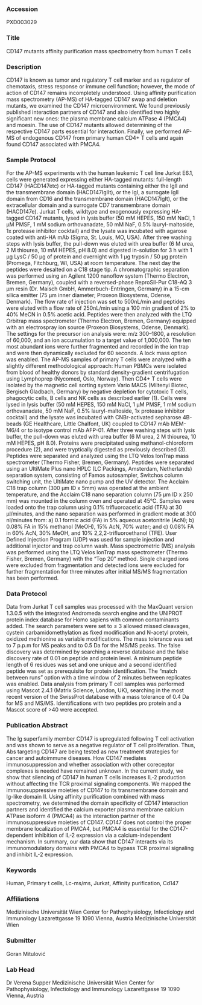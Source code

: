 ### Accession
PXD003029

### Title
CD147 mutants affinity purification mass spectrometry from human T cells

### Description
CD147 is known as tumor and regulatory T cell marker and as regulator of chemotaxis, stress response or immune cell function; however, the mode of action of CD147 remains incompletely understood. Using affinity purification mass spectrometry (AP-MS) of HA-tagged CD147 swap and deletion mutants, we examined the CD147 microenvironment. We found previously published interaction partners of CD147 and also identified two highly significant new ones: the plasma membrane calcium ATPase 4 (PMCA4) and moesin. The use of CD147 mutants allowed determining of the respective CD147 parts essential for interaction. Finally, we performed AP-MS of endogenous CD147 from primary human CD4+ T cells and again found CD147 associated with PMCA4.

### Sample Protocol
For the AP-MS experiments with the human leukemic T cell line Jurkat E6.1, cells were generated expressing either HA-tagged mutants: full-length CD147 (HACD147etc) or HA-tagged mutants containing either the IgII and the transmembrane domain (HACD147IgIIt), or the IgI, a surrogate IgII domain from CD16 and the transmembrane domain (HACD147IgIt), or the extracellular domain and a surrogate CD7 transmembrane domain (HACD147e). Jurkat T cells, wildtype and exogenously expressing HA-tagged CD147 mutants, lysed in lysis buffer (50 mM HEPES, 150 mM NaCl, 1 µM PMSF, 1 mM sodium orthovanadate, 50 mM NaF, 0.5% lauryl-maltoside, 1x protease inhibitor cocktail) and the lysate was incubated with agarose coated with anti-HA mAb (Sigma, St. Louis, MO, USA). After three washing steps with lysis buffer, the pull-down was eluted with urea buffer (6 M urea, 2 M thiourea, 10 mM HEPES, pH 8.0) and digested in-solution for 3 h with 1 µg LysC / 50 µg of protein and overnight with 1 µg trypsin / 50 µg protein (Promega, Fitchburg, WI, USA) at room temperature. The next day the peptides were desalted on a C18 stage tip. A chromatographic separation was performed using an Agilent 1200 nanoflow system (Thermo Electron, Bremen, Germany), coupled with a reversed-phase ReproSil-Pur C18-AQ 3 μm resin (Dr. Maisch GmbH, Ammerbuch-Entringen, Germany) in a 15-cm silica emitter (75 µm inner diameter; Proxeon Biosystems, Odense, Denmark). The flow rate of injection was set to 500nL/min and peptides were eluted with a flow rate of 250nL/min using a 100 min gradient of 2% to 40% MeCN in 0.5% acetic acid. Peptides were then analyzed with the LTQ Orbitrap mass spectrometer (Thermo Electron, Bremen, Germany) equipped with an electrospray ion source (Proxeon Biosystems, Odense, Denmark). The settings for the precursor ion analysis were: m/z 300–1800, a resolution of 60,000, and an ion accumulation to a target value of 1,000,000. The ten most abundant ions were further fragmented and recorded in the ion trap and were then dynamically excluded for 60 seconds. A lock mass option was enabled.   The AP-MS samples of primary T cells were analyzed with a slightly different methodological approach: Human PBMCs were isolated from blood of healthy donors by standard density-gradient centrifugation using Lymphoprep (Nycomed, Oslo, Norway). Then CD4+ T cells were isolated by the magnetic cell sorting system Vario MACS (Miltenyi Biotec, Bergisch Gladbach, Germany) by negative depletion for cytotoxic T cells, phagocytic cells, B cells and NK cells as described earlier (1).  Cells were lysed in lysis buffer (50 mM HEPES, 150 mM NaCl, 1 µM PMSF, 1 mM sodium orthovanadate, 50 mM NaF, 0.5% lauryl-maltoside, 1x protease inhibitor cocktail) and the lysate was incubated with CNBr-activated sepharose 4B-beads (GE Healthcare, Little Chalfont, UK) coupled to CD147 mAb MEM-M6/4 or to isotype control mAb AFP-01. After three washing steps with lysis buffer, the pull-down was eluted with urea buffer (6 M urea, 2 M thiourea, 10 mM HEPES, pH 8.0). Proteins were precipitated using methanol-chloroform procedure (2),  and were tryptically digested as previously described (3). Peptides were separated and analyzed using the LTQ Velos IonTrap mass spectrometer (Thermo Fisher, Bremen, Germany). Peptides were separated using an UltiMate Plus nano HPLC (LC Packings, Amsterdam, Netherlands) separation system, consisting of Famos autosampler, Switchos column switching unit, the UltiMate nano pump and the UV detector. The Acclaim C18 trap column (300 µm ID x 5mm) was operated at the ambient temperature, and the Acclaim C18 nano separation column (75 µm ID x 250 mm) was mounted in the column oven and operated at 45°C. Samples were loaded onto the trap column using 0.1% trifluoroacetic acid (TFA) at 30 µl/minutes, and the nano separation was performed in gradient mode at 300 nl/minutes from: a) 0.1 formic acid (FA) in 5% aqueous acetonitrile (AcN); b) 0.08% FA in 15% methanol (MeOH), 15% AcN, 70% water; and c) 0.08% FA in 60% AcN, 30% MeOH, and 10% 2,2,2-trifluoroethanol (TFE). User Defined Injection Program (UDP) was used for sample injection and additional injector and trap column wash. Mass spectrometric (MS) analysis was performed using the LTQ Velos IonTrap mass spectrometer (Thermo Fisher, Bremen, Germany) with the “Top 20” method. Single charged ions were excluded from fragmentation and detected ions were excluded for further fragmentation for three minutes after initial MS/MS fragmentation has been performed.

### Data Protocol
Data from Jurkat T cell samples was processed with the MaxQuant version 1.3.0.5 with the integrated Andromeda search engine and the UNIPROT protein index database for Homo sapiens with common contaminants added. The search parameters were set to ≤ 3 allowed missed cleavages, cystein carbamidomethylation as fixed modification and N-acetyl protein, oxidized methionine as variable modifications. The mass tolerance was set to 7 p.p.m for MS peaks and to 0.5 Da for the MS/MS peaks. The false discovery was determined by searching a reverse database and the false discovery rate of 0.01 on peptide and protein level. A minimum peptide length of 6 residues was set and one unique and a second identified peptide was set as prerequisite for protein identification. The “match between runs” option with a time window of 2 minutes between replicates was enabled. Data analysis from primary T cell samples was performed using Mascot 2.4.1 (Matrix Science, London, UK), searching in the most recent version of the SwissProt database with a mass tolerance of 0.4 Da for MS and MS/MS. Identifications with two peptides pro protein and a Mascot score of >40 were accepted.

### Publication Abstract
The Ig superfamily member CD147 is upregulated following T cell activation and was shown to serve as a negative regulator of T cell proliferation. Thus, Abs targeting CD147 are being tested as new treatment strategies for cancer and autoimmune diseases. How CD147 mediates immunosuppression and whether association with other coreceptor complexes is needed have remained unknown. In the current study, we show that silencing of CD147 in human T cells increases IL-2 production without affecting the TCR proximal signaling components. We mapped the immunosuppressive moieties of CD147 to its transmembrane domain and Ig-like domain II. Using affinity purification combined with mass spectrometry, we determined the domain specificity of CD147 interaction partners and identified the calcium exporter plasma membrane calcium ATPase isoform 4 (PMCA4) as the interaction partner of the immunosuppressive moieties of CD147. CD147 does not control the proper membrane localization of PMCA4, but PMCA4 is essential for the CD147-dependent inhibition of IL-2 expression via a calcium-independent mechanism. In summary, our data show that CD147 interacts via its immunomodulatory domains with PMCA4 to bypass TCR proximal signaling and inhibit IL-2 expression.

### Keywords
Human, Primary t cells, Lc-ms/ms, Jurkat, Affinity purification, Cd147

### Affiliations
Medizinische Universität Wien Center for Pathophysiology, Infectiology and Immunology Lazarettgasse 19  1090 Vienna, Austria
Medizinische Universität Wien

### Submitter
Goran Mitulović

### Lab Head
Dr Verena Supper
Medizinische Universität Wien Center for Pathophysiology, Infectiology and Immunology Lazarettgasse 19  1090 Vienna, Austria


